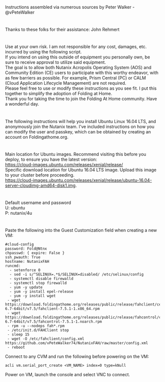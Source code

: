 Instructions assembled via numerous sources by Peter Walker - @vPeteWalker
#
Thanks to these folks for their assistance:
John Rehmert
#
Use at your own risk. I am not responsible for any cost, damages, etc. incurred by using the following script.  
If you intend on using this outside of equipment you personally own, be sure to receive approval to utilize said equipment.  
The goal is to allow both Nutanix Acropolis Operating System (AOS) and Community Edition (CE) users to participate with this worthy endeavor, with as few barriers as possible. For example, Prism Central (PC) or CALM (Cloud Application Lifecycle Management) are not required.  
Please feel free to use or modify these instructions as you see fit. I put this together to simplify the adoption of Folding at Home.  
Thank you for taking the time to join the Folding At Home community.  Have a wonderful day.
#
The following instructions will help you install Ubuntu Linux 16.04 LTS, and anonymously join the Nutanix team.  I've included instructions on how you can modify the user and passkey, which can be obtained by creating an account on Foldingathome.org.
#
Main location for Ubuntu images. Recommend visiting this before you deploy, to ensure you have the latest version:  
https://cloud-images.ubuntu.com/releases/xenial/release/  
Specific download location for Ubuntu 16.04 LTS image. Upload this image to your cluster before proceeding.  
https://cloud-images.ubuntu.com/releases/xenial/release/ubuntu-16.04-server-cloudimg-amd64-disk1.img.  
#
Default username and password  
U: ubuntu  
P: nutanix/4u  
#
Paste the following into the Guest Customization field when creating a new VM:  
```  
#cloud-config  
password: Fold@Ntnx  
chpasswd: { expire: False }  
ssh_pwauth: True  
hostname: NutanixFAH  
runcmd:  
  - setenforce 0  
  - sed -i s/^SELINUX=.*$/SELINUX=disabled/ /etc/selinux/config  
  - systemctl disable firewalld  
  - systemctl stop firewalld  
  - yum -y update  
  - yum -y install epel-release  
  - yum -y install wget  
 - wget https://download.foldingathome.org/releases/public/release/fahclient/centos-6.7-64bit/v7.5/fahclient-7.5.1-1.x86_64.rpm  
 - wget https://download.foldingathome.org/releases/public/release/fahcontrol/centos-6.7-64bit/v7.5/fahcontrol-7.5.1-1.noarch.rpm  
 - rpm -u --nodeps fah*.rpm  
 - /etc/init.d/FAHClient stop  
 - sleep 15  
 - wget -O /etc/fahclient/config.xml https://github.com/vPeteWalker74/NutanixFAH/raw/master/config.xml  
 - reboot  
```  
Connect to any CVM and run the following before powering on the VM:  
```
acli vm.serial_port_create <VM_NAME> index=0 type=kNull
```
Power on VM, launch the console and select VNC to connect.

